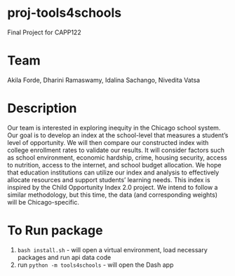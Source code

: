 # proj-tools4schools
Final Project for CAPP122

# Team
Akila Forde, Dharini Ramaswamy, Idalina Sachango, Nivedita Vatsa

# Description
Our team is interested in exploring inequity in the Chicago school system. Our goal is to develop an index at the school-level that measures a student’s level of opportunity.  We will then compare our constructed index with college enrollment rates to validate our results.  It will consider factors such as school environment, economic hardship, crime, housing security, access to nutrition, access to the internet, and school budget allocation.  We hope that education institutions can utilize our index and analysis to effectively allocate resources and support students’ learning needs. This index is inspired by the Child Opportunity Index 2.0 project.  We intend to follow a similar methodology, but this time, the data (and corresponding weights) will be Chicago-specific.

# To Run package

1. ```bash install.sh``` - will open a virtual environment, load necessary packages and run api data code
2. run ```python -m tools4schools``` - will open the Dash app



